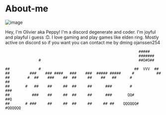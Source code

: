 # About-me
![image](https://github.com/user-attachments/assets/00fed854-01cd-4a26-a9ac-a72ca680636d)

Hey, I'm Olivier aka Peppy! I'm a discord degenerate and coder. I'm joyful and playful i guess :D. 
I love gaming and play games like elden ring. Mostly active on discord so if you want you can contact me by dming ojanssen254




                                                                #####
                                                                #######
                   #                                            ##O#O##

    ##             #                                          ##  VVV  ##
    ##         ###    ### ####   ###    ###  ##### #####     #          ##
    ##        #  ##    ###    ##  ##     ##    ##   ##      #            ##
    ##       #   ##    ##     ##  ##     ##      ###        #            ###
    ##          ###    ##     ##  ##     ##      ###       QQ#           ##Q
    ##       # ###     ##     ##  ##     ##     ## ##    QQQQQQ#       #QQQQQQ
    


